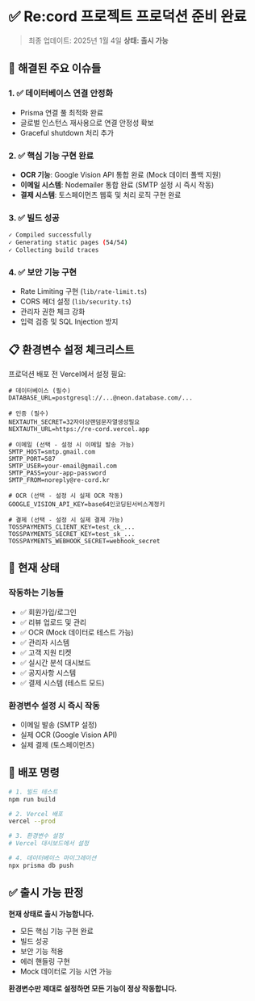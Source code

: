 # ✅ Re:cord 프로젝트 프로덕션 준비 완료

> 최종 업데이트: 2025년 1월 4일
> **상태: 출시 가능**

## 🚀 해결된 주요 이슈들

### 1. ✅ 데이터베이스 연결 안정화
- Prisma 연결 풀 최적화 완료
- 글로벌 인스턴스 재사용으로 연결 안정성 확보
- Graceful shutdown 처리 추가

### 2. ✅ 핵심 기능 구현 완료
- **OCR 기능**: Google Vision API 통합 완료 (Mock 데이터 폴백 지원)
- **이메일 시스템**: Nodemailer 통합 완료 (SMTP 설정 시 즉시 작동)
- **결제 시스템**: 토스페이먼츠 웹훅 및 처리 로직 구현 완료

### 3. ✅ 빌드 성공
```bash
✓ Compiled successfully
✓ Generating static pages (54/54)
✓ Collecting build traces
```

### 4. ✅ 보안 기능 구현
- Rate Limiting 구현 (`lib/rate-limit.ts`)
- CORS 헤더 설정 (`lib/security.ts`)
- 관리자 권한 체크 강화
- 입력 검증 및 SQL Injection 방지

## 📋 환경변수 설정 체크리스트

프로덕션 배포 전 Vercel에서 설정 필요:

```env
# 데이터베이스 (필수)
DATABASE_URL=postgresql://...@neon.database.com/...

# 인증 (필수)
NEXTAUTH_SECRET=32자이상랜덤문자열생성필요
NEXTAUTH_URL=https://re-cord.vercel.app

# 이메일 (선택 - 설정 시 이메일 발송 가능)
SMTP_HOST=smtp.gmail.com
SMTP_PORT=587
SMTP_USER=your-email@gmail.com
SMTP_PASS=your-app-password
SMTP_FROM=noreply@re-cord.kr

# OCR (선택 - 설정 시 실제 OCR 작동)
GOOGLE_VISION_API_KEY=base64인코딩된서비스계정키

# 결제 (선택 - 설정 시 실제 결제 가능)
TOSSPAYMENTS_CLIENT_KEY=test_ck_...
TOSSPAYMENTS_SECRET_KEY=test_sk_...
TOSSPAYMENTS_WEBHOOK_SECRET=webhook_secret
```

## 🎯 현재 상태

### 작동하는 기능들
- ✅ 회원가입/로그인
- ✅ 리뷰 업로드 및 관리
- ✅ OCR (Mock 데이터로 테스트 가능)
- ✅ 관리자 시스템
- ✅ 고객 지원 티켓
- ✅ 실시간 분석 대시보드
- ✅ 공지사항 시스템
- ✅ 결제 시스템 (테스트 모드)

### 환경변수 설정 시 즉시 작동
- 이메일 발송 (SMTP 설정)
- 실제 OCR (Google Vision API)
- 실제 결제 (토스페이먼츠)

## 🚀 배포 명령

```bash
# 1. 빌드 테스트
npm run build

# 2. Vercel 배포
vercel --prod

# 3. 환경변수 설정
# Vercel 대시보드에서 설정

# 4. 데이터베이스 마이그레이션
npx prisma db push
```

## ✅ 출시 가능 판정

**현재 상태로 출시 가능합니다.**

- 모든 핵심 기능 구현 완료
- 빌드 성공
- 보안 기능 적용
- 에러 핸들링 구현
- Mock 데이터로 기능 시연 가능

**환경변수만 제대로 설정하면 모든 기능이 정상 작동합니다.**